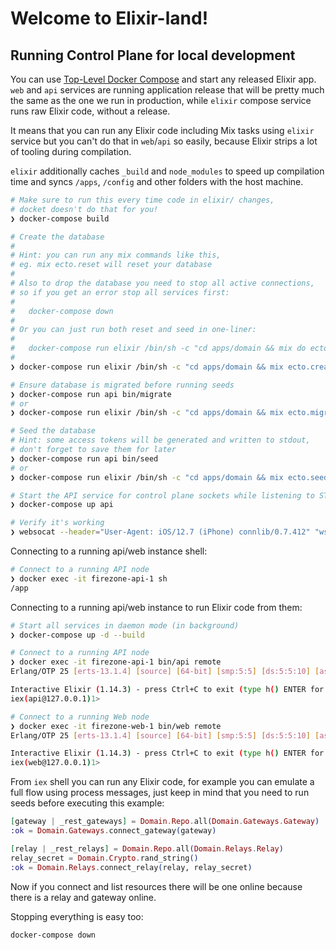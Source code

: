 # Welcome to Elixir-land!

## Running Control Plane for local development

You can use [Top-Level Docker Compose](../docker-compose.yml) and start any released Elixir
app. `web` and `api` services are running application release that will be pretty much the same
as the one we run in production, while `elixir` compose service runs raw Elixir code, without a release.

It means that you can run any Elixir code including Mix tasks using `elixir` service but you can't do that
in `web`/`api` so easily, because Elixir strips a lot of tooling during compilation.

`elixir` additionally caches `_build` and `node_modules` to speed up compilation time and syncs
`/apps`, `/config` and other folders with the host machine.

```bash
# Make sure to run this every time code in elixir/ changes,
# docket doesn't do that for you!
❯ docker-compose build

# Create the database
#
# Hint: you can run any mix commands like this,
# eg. mix ecto.reset will reset your database
#
# Also to drop the database you need to stop all active connections,
# so if you get an error stop all services first:
#
#   docker-compose down
#
# Or you can just run both reset and seed in one-liner:
#
#   docker-compose run elixir /bin/sh -c "cd apps/domain && mix do ecto.reset, ecto.seed"
#
❯ docker-compose run elixir /bin/sh -c "cd apps/domain && mix ecto.create"

# Ensure database is migrated before running seeds
❯ docker-compose run api bin/migrate
# or
❯ docker-compose run elixir /bin/sh -c "cd apps/domain && mix ecto.migrate"

# Seed the database
# Hint: some access tokens will be generated and written to stdout,
# don't forget to save them for later
❯ docker-compose run api bin/seed
# or
❯ docker-compose run elixir /bin/sh -c "cd apps/domain && mix ecto.seed"

# Start the API service for control plane sockets while listening to STDIN (where you will see all the logs)
❯ docker-compose up api

# Verify it's working
❯ websocat --header="User-Agent: iOS/12.7 (iPhone) connlib/0.7.412" "ws://127.0.0.1:13001/gateway/websocket?token=GATEWAY_TOKEN_FROM_SEEDS&external_id=thisisrandomandpersistent&name_suffix=kkX1&public_key=kceI60D6PrwOIiGoVz6hD7VYCgD1H57IVQlPJTTieUE="
```

Connecting to a running api/web instance shell:

```bash
# Connect to a running API node
❯ docker exec -it firezone-api-1 sh
/app
```

Connecting to a running api/web instance to run Elixir code from them:

```bash
# Start all services in daemon mode (in background)
❯ docker-compose up -d --build

# Connect to a running API node
❯ docker exec -it firezone-api-1 bin/api remote
Erlang/OTP 25 [erts-13.1.4] [source] [64-bit] [smp:5:5] [ds:5:5:10] [async-threads:1]

Interactive Elixir (1.14.3) - press Ctrl+C to exit (type h() ENTER for help)
iex(api@127.0.0.1)1>

# Connect to a running Web node
❯ docker exec -it firezone-web-1 bin/web remote
Erlang/OTP 25 [erts-13.1.4] [source] [64-bit] [smp:5:5] [ds:5:5:10] [async-threads:1]

Interactive Elixir (1.14.3) - press Ctrl+C to exit (type h() ENTER for help)
iex(web@127.0.0.1)1>
```

From `iex` shell you can run any Elixir code, for example you can emulate a full flow using process messages,
just keep in mind that you need to run seeds before executing this example:

```elixir
[gateway | _rest_gateways] = Domain.Repo.all(Domain.Gateways.Gateway)
:ok = Domain.Gateways.connect_gateway(gateway)

[relay | _rest_relays] = Domain.Repo.all(Domain.Relays.Relay)
relay_secret = Domain.Crypto.rand_string()
:ok = Domain.Relays.connect_relay(relay, relay_secret)
```

Now if you connect and list resources there will be one online because there is a relay and gateway online.

Stopping everything is easy too:

```bash
docker-compose down
```
